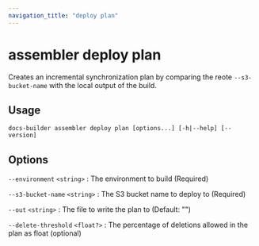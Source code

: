```yaml
---
navigation_title: "deploy plan"
---
```


# assembler deploy plan

Creates an incremental synchronization plan by comparing the reote `--s3-bucket-name` with the local output of the build.

## Usage

```
docs-builder assembler deploy plan [options...] [-h|--help] [--version]
```

## Options

`--environment` `<string>`
:   The environment to build (Required)

`--s3-bucket-name` `<string>`
:   The S3 bucket name to deploy to (Required)

`--out` `<string>`
:   The file to write the plan to (Default: "")

`--delete-threshold` `<float?>`
:   The percentage of deletions allowed in the plan as float (optional)